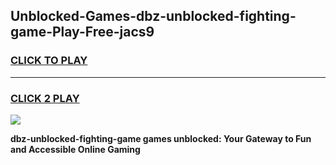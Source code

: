 
## Unblocked-Games-dbz-unblocked-fighting-game-Play-Free-jacs9
<h3>
<a href="https://premium76.site?title=dbz-unblocked-fighting-game&ref=09A">CLICK TO PLAY</a></h3>
<hr>

<h3>
<a href="https://premium76.site?title=dbz-unblocked-fighting-game&ref=09A">CLICK 2 PLAY</a>
  
</h3>

<a href="https://premium76.site?title=dbz-unblocked-fighting-game&ref=09A"><img src="https://clearcache.store/games.png"></a>


**dbz-unblocked-fighting-game games unblocked: Your Gateway to Fun and Accessible Online Gaming**

